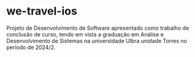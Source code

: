 # we-travel-ios
Projeto de Desenvolvimento de Software apresentado como trabalho de conclusão de curso,  tendo em vista a graduação em Análise e Desenvolvimento de Sistemas na universidade Ulbra unidade Torres no período de 2024/2.
